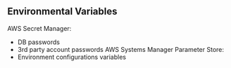 



## Environmental Variables

AWS Secret Manager:
 - DB passwords
 - 3rd party account passwords
AWS Systems Manager Parameter Store:
 - Environment configurations variables
 
